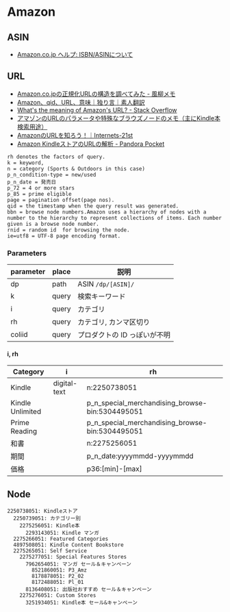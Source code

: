 # Amazon

## ASIN

- [Amazon.co.jp ヘルプ: ISBN/ASINについて](https://www.amazon.co.jp/gp/help/customer/display.html?nodeId=201889580)

## URL

- [Amazon.co.jpの正規化URLの構造を調べてみた - 風柳メモ](https://memo.furyutei.work/entry/20141018/1413593100)
- [Amazon、qid、URL、意味｜独り言｜素人翻訳](http://goutou.mamagoto.com/%E7%8B%AC%E3%82%8A%E8%A8%80/amazon%E3%80%81qid%E3%80%81url%E3%80%81%E6%84%8F%E5%91%B3)
- [What's the meaning of Amazon's URL? - Stack Overflow](https://stackoverflow.com/questions/20610070/whats-the-meaning-of-amazons-url/40978204)
- [アマゾンのURLのパラメータや特殊なブラウズノードのメモ（主にKindle本検索用途）](https://chalow.net/2020-05-06-1.html)
- [AmazonのURLを知ろう！｜Internets-21st](https://note.com/internets21st/n/ne3dda3c40065)
- [Amazon KindleストアのURLの解析 - Pandora Pocket](https://blog.hitsujin.jp/entry/2019/11/24/122146)
```
rh denotes the factors of query.
k = keyword,
n = category (Sports & Outdoors in this case)
p_n_condition-type = new/used
p_n_date = 発売日
p_72 = 4 or more stars
p_85 = prime eligible
page = pagination offset(page nos).
qid = the timestamp when the query result was generated.
bbn = browse node numbers.Amazon uses a hierarchy of nodes with a number to the hierarchy to represent collections of items. Each number given is a browse node number.
rnid = random id  for browsing the node.
ie=utf8 = UTF-8 page encoding format.
```

### Parameters

|parameter|place|説明|
|---|---|---|
|dp|path|ASIN `/dp/[ASIN]/`|
|k|query|検索キーワード|
|i|query|カテゴリ|
|rh|query|カテゴリ, カンマ区切り|
|coliid|query|プロダクトの ID っぽいが不明|

#### i, rh

| Category | i | rh |
| - | - | - |
| Kindle | digital-text | n:2250738051 |
| Kindle Unlimited | | p_n_special_merchandising_browse-bin:5304495051 |
| Prime Reading | | p_n_special_merchandising_browse-bin:5304495051 |
| 和書 | | n:2275256051 |
| 期間 | | p_n_date:yyyymmdd-yyyymmdd |
| 価格 | | p36:[min]-[max] |

## Node

```
2250738051: Kindleストア
  2250739051: カテゴリー別
    2275256051: Kindle本
      2293143051: Kindle マンガ
  2275266051: Featured Categories
  4897508051: Kindle Content Bookstore
  2275265051: Self Service
    2275277051: Special Features Stores
      7962654051: マンガ セール＆キャンペーン
        8521860051: P3_Amz
        8178878051: P2_02
        8172488051: Pl_01
      8136408051: 出版社おすすめ セール＆キャンペーン
    2275276051: Custom Stores
      3251934051: Kindle本 セール&キャンペーン
```
